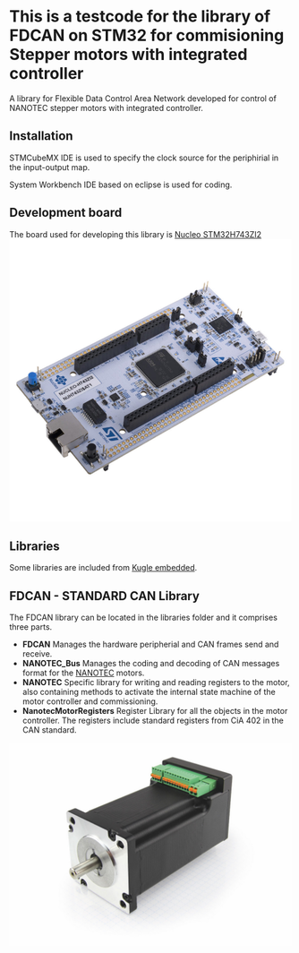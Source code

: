 # This is a testcode for the library of FDCAN on STM32 for commisioning Stepper motors with integrated controller

A library for Flexible Data Control Area Network developed for control of NANOTEC stepper motors with integrated controller. 

## Installation 

STMCubeMX IDE is used to specify the clock source for the periphirial in the input-output map. 

System Workbench IDE based on eclipse is used for coding. 

## Development board

The board used for developing this library is [Nucleo STM32H743ZI2](https://www.st.com/en/evaluation-tools/nucleo-h743zi.html#sample-buy) <br/>
![Screenshot](nucleo.jpg)

## Libraries 
 
Some libraries are included from [Kugle embedded](https://github.com/mindThomas/Kugle-Embedded). 

## FDCAN - STANDARD CAN Library 

The FDCAN library can be located in the libraries folder and it comprises three parts. 

- **FDCAN** Manages the hardware peripherial and CAN frames send and receive. 
- **NANOTEC_Bus** Manages the coding and decoding of CAN messages format for the [NANOTEC](https://en.nanotec.com/products/1609-pd4-c6018l4204-e-08/) motors. 
- **NANOTEC** Specific library for writing and reading registers to the motor, also containing methods to activate the internal state machine of the motor controller and commissioning.  
- **NanotecMotorRegisters** Register Library for all the objects in the motor controller. The registers include standard registers from CiA 402 in the CAN standard. 

![Screenshot](PD4.jpg)<br/>

 

